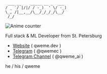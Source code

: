 ```
 ___ __    _____ __ _  ___ 
/ _ `/ |/|/ / -_)  ' \/ -_)
\_, /|__,__/\__/_/_/_/\__/ 
 /_/      
```

![Anime counter](https://koibito.qweme.dev/@qweme32?length=6&scale=1) 

<p>Full stack & ML Developer from St. Petersburg</p>

- [Website](https://qweme.dev) ( qweme.dev )
- [Telegram](https://qwemec.t.me) ( @qwemec )
- [Telegram Channel](https://qweme_ai.t.me) ( @qweme_ai )

he / his / qweme
